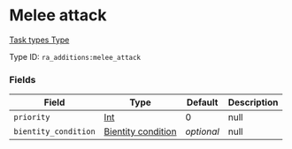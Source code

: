 # Melee attack
[Task types Type](../task_types_types.md)

Type ID: `ra_additions:melee_attack`
### Fields
Field | Type | Default | Description
------|------|---------|-------------
`priority` | [Int](../data_types/int.md) | 0 | null
`bientity_condition` | [Bientity condition](../data_types/bientity_condition.md) | _optional_ | null
